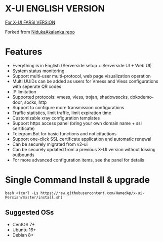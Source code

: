 # X-UI ENGLISH VERSION 
[For X-UI FARSI VERSION](README-fa.md)
 
Forked from [NidukaAkalanka repo](https://github.com/NidukaAkalanka/x-ui-english) 

# Features

- Everything is in English (Serverside setup + Serverside UI + Web UI)
- System status monitoring
- Support multi-user multi-protocol, web page visualization operation
- Multi UUIDs can be added as users for Vmess and Vless configurations with seperate QR codes
- IP limitation
- Supported protocols: vmess, vless, trojan, shadowsocks, dokodemo-door, socks, http
- Support to configure more transmission configurations
- Traffic statistics, limit traffic, limit expiration time
- Customizable xray configuration templates
- Support https access panel (bring your own domain name + ssl certificate)
- Telegram Bot for basic functions and noticifactions
- Support one-click SSL certificate application and automatic renewal
- Can be securely migrated from v2-ui 
- Can be securely updated from a previous X-UI version without lossing outbounds
- For more advanced configuration items, see the panel for details



# Single Command Install & upgrade

````
bash <(curl -Ls https://raw.githubusercontent.com/HamedAp/x-ui-Persian/master/install.sh)
````



## Suggested OSs

- CentOS 7+
- Ubuntu 16+
- Debian 8+


